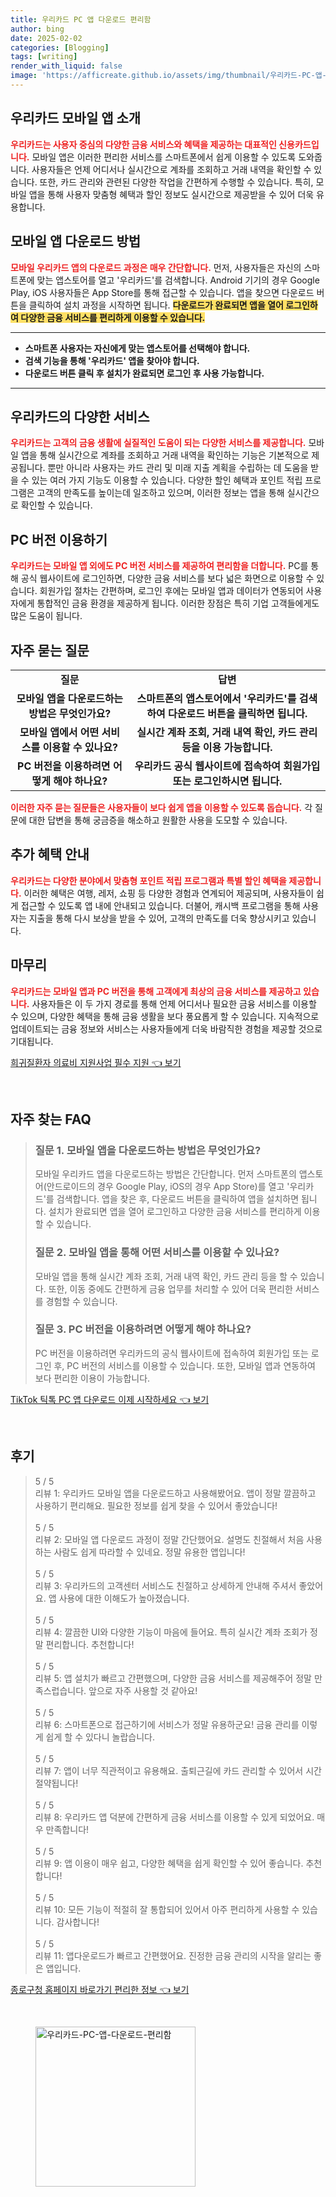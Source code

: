 ```yaml
---
title: 우리카드 PC 앱 다운로드 편리함
author: bing
date: 2025-02-02
categories: [Blogging]
tags: [writing]
render_with_liquid: false
image: 'https://afficreate.github.io/assets/img/thumbnail/우리카드-PC-앱-다운로드-편리함.webp'
---
```



<h2 id='우리카드 모바일 앱 소개'>우리카드 모바일 앱 소개</h2>

<p><b><span style="color: #ee2323;">우리카드는 사용자 중심의 다양한 금융 서비스와 혜택을 제공하는 대표적인 신용카드입니다.</span></b> 모바일 앱은 이러한 편리한 서비스를 스마트폰에서 쉽게 이용할 수 있도록 도와줍니다. 사용자들은 언제 어디서나 실시간으로 계좌를 조회하고 거래 내역을 확인할 수 있습니다. 또한, 카드 관리와 관련된 다양한 작업을 간편하게 수행할 수 있습니다. 특히, 모바일 앱을 통해 사용자 맞춤형 혜택과 할인 정보도 실시간으로 제공받을 수 있어 더욱 유용합니다.</p>

<h2 id='모바일 앱 다운로드 방법'>모바일 앱 다운로드 방법</h2>

<p><b><span style="color: #ee2323;">모바일 우리카드 앱의 다운로드 과정은 매우 간단합니다.</span></b> 먼저, 사용자들은 자신의 스마트폰에 맞는 앱스토어를 열고 '우리카드'를 검색합니다. Android 기기의 경우 Google Play, iOS 사용자들은 App Store를 통해 접근할 수 있습니다. 앱을 찾으면 다운로드 버튼을 클릭하여 설치 과정을 시작하면 됩니다. <b><span style="background-color: #ffe066;">다운로드가 완료되면 앱을 열어 로그인하여 다양한 금융 서비스를 편리하게 이용할 수 있습니다.</span></b></p>

<hr />

<ul>
    <li><b>스마트폰 사용자는 자신에게 맞는 앱스토어를 선택해야 합니다.</b></li>
    <li><b>검색 기능을 통해 '우리카드' 앱을 찾아야 합니다.</b></li>
    <li><b>다운로드 버튼 클릭 후 설치가 완료되면 로그인 후 사용 가능합니다.</b></li>
</ul>

<hr />

<h2 id='우리카드의 다양한 서비스'>우리카드의 다양한 서비스</h2>

<p><b><span style="color: #ee2323;">우리카드는 고객의 금융 생활에 실질적인 도움이 되는 다양한 서비스를 제공합니다.</span></b> 모바일 앱을 통해 실시간으로 계좌를 조회하고 거래 내역을 확인하는 기능은 기본적으로 제공됩니다. 뿐만 아니라 사용자는 카드 관리 및 미래 지출 계획을 수립하는 데 도움을 받을 수 있는 여러 가지 기능도 이용할 수 있습니다. 다양한 할인 혜택과 포인트 적립 프로그램은 고객의 만족도를 높이는데 일조하고 있으며, 이러한 정보는 앱을 통해 실시간으로 확인할 수 있습니다.</p>

<h2 id='PC 버전 이용하기'>PC 버전 이용하기</h2>

<p><b><span style="color: #ee2323;">우리카드는 모바일 앱 외에도 PC 버전 서비스를 제공하여 편리함을 더합니다.</span></b> PC를 통해 공식 웹사이트에 로그인하면, 다양한 금융 서비스를 보다 넓은 화면으로 이용할 수 있습니다. 회원가입 절차는 간편하며, 로그인 후에는 모바일 앱과 데이터가 연동되어 사용자에게 통합적인 금융 환경을 제공하게 됩니다. 이러한 장점은 특히 기업 고객들에게도 많은 도움이 됩니다.</p>

<h2 id='자주 묻는 질문'>자주 묻는 질문</h2>

<table>
    <tr>
        <td style="text-align: center; height: 17px;"><b>질문</b></td>
        <td style="text-align: center; height: 17px;"><b>답변</b></td>
    </tr>
    <tr>
        <td style="text-align: center; height: 17px;"><b>모바일 앱을 다운로드하는 방법은 무엇인가요?</b></td>
        <td style="text-align: center; height: 17px;"><b>스마트폰의 앱스토어에서 '우리카드'를 검색하여 다운로드 버튼을 클릭하면 됩니다.</b></td>
    </tr>
    <tr>
        <td style="text-align: center; height: 17px;"><b>모바일 앱에서 어떤 서비스를 이용할 수 있나요?</b></td>
        <td style="text-align: center; height: 17px;"><b>실시간 계좌 조회, 거래 내역 확인, 카드 관리 등을 이용 가능합니다.</b></td>
    </tr>
    <tr>
        <td style="text-align: center; height: 17px;"><b>PC 버전을 이용하려면 어떻게 해야 하나요?</b></td>
        <td style="text-align: center; height: 17px;"><b>우리카드 공식 웹사이트에 접속하여 회원가입 또는 로그인하시면 됩니다.</b></td>
    </tr>
</table>

<p><b><span style="color: #ee2323;">이러한 자주 묻는 질문들은 사용자들이 보다 쉽게 앱을 이용할 수 있도록 돕습니다.</span></b> 각 질문에 대한 답변을 통해 궁금증을 해소하고 원활한 사용을 도모할 수 있습니다.</p>

<h2 id='추가 혜택 안내'>추가 혜택 안내</h2>

<p><b><span style="color: #ee2323;">우리카드는 다양한 분야에서 맞춤형 포인트 적립 프로그램과 특별 할인 혜택을 제공합니다.</span></b> 이러한 혜택은 여행, 레저, 쇼핑 등 다양한 경험과 연계되어 제공되며, 사용자들이 쉽게 접근할 수 있도록 앱 내에 안내되고 있습니다. 더불어, 캐시백 프로그램을 통해 사용자는 지출을 통해 다시 보상을 받을 수 있어, 고객의 만족도를 더욱 향상시키고 있습니다.</p>

<h2 id='마무리'>마무리</h2>

<p><b><span style="color: #ee2323;">우리카드는 모바일 앱과 PC 버전을 통해 고객에게 최상의 금융 서비스를 제공하고 있습니다.</span></b> 사용자들은 이 두 가지 경로를 통해 언제 어디서나 필요한 금융 서비스를 이용할 수 있으며, 다양한 혜택을 통해 금융 생활을 보다 풍요롭게 할 수 있습니다. 지속적으로 업데이트되는 금융 정보와 서비스는 사용자들에게 더욱 바람직한 경험을 제공할 것으로 기대됩니다.</p>


<p><a class="click-button" title="희귀질환자 의료비 지원사업 필수 지원" href="https://afficreate.github.io/posts/%ED%9D%AC%EA%B7%80%EC%A7%88%ED%99%98%EC%9E%90-%EC%9D%98%EB%A3%8C%EB%B9%84-%EC%A7%80%EC%9B%90%EC%82%AC%EC%97%85-%ED%95%84%EC%88%98-%EC%A7%80%EC%9B%90/" rel="dofollow">희귀질환자 의료비 지원사업 필수 지원 👈 보기</a></p><br>
<h2 id='자주_찾는_FAQ'>자주 찾는 FAQ</h2>
<div itemscope="" itemtype="https://schema.org/FAQPage"> 
<blockquote> 
<div itemscope="" itemprop="mainEntity" itemtype="https://schema.org/Question"> 
<h3 itemprop="name">질문 1. 모바일 앱을 다운로드하는 방법은 무엇인가요?</h3> 
<div itemscope="" itemprop="acceptedAnswer" itemtype="https://schema.org/Answer"> 
<span itemprop="text"> 
<p>모바일 우리카드 앱을 다운로드하는 방법은 간단합니다. 먼저 스마트폰의 앱스토어(안드로이드의 경우 Google Play, iOS의 경우 App Store)를 열고 '우리카드'를 검색합니다. 앱을 찾은 후, 다운로드 버튼을 클릭하여 앱을 설치하면 됩니다. 설치가 완료되면 앱을 열어 로그인하고 다양한 금융 서비스를 편리하게 이용할 수 있습니다.</p> 
</span> 
</div> 
</div> 

<div itemscope="" itemprop="mainEntity" itemtype="https://schema.org/Question"> 
<h3 itemprop="name">질문 2. 모바일 앱을 통해 어떤 서비스를 이용할 수 있나요?</h3> 
<div itemscope="" itemprop="acceptedAnswer" itemtype="https://schema.org/Answer"> 
<span itemprop="text"> 
<p>모바일 앱을 통해 실시간 계좌 조회, 거래 내역 확인, 카드 관리 등을 할 수 있습니다. 또한, 이동 중에도 간편하게 금융 업무를 처리할 수 있어 더욱 편리한 서비스를 경험할 수 있습니다.</p> 
</span> 
</div> 
</div> 

<div itemscope="" itemprop="mainEntity" itemtype="https://schema.org/Question"> 
<h3 itemprop="name">질문 3. PC 버전을 이용하려면 어떻게 해야 하나요?</h3> 
<div itemscope="" itemprop="acceptedAnswer" itemtype="https://schema.org/Answer"> 
<span itemprop="text"> 
<p>PC 버전을 이용하려면 우리카드의 공식 웹사이트에 접속하여 회원가입 또는 로그인 후, PC 버전의 서비스를 이용할 수 있습니다. 또한, 모바일 앱과 연동하여 보다 편리한 이용이 가능합니다.</p> 
</span> 
</div> 
</div> 

</blockquote> 
</div>
<p><a class="click-button" title="TikTok 틱톡 PC 앱 다운로드 이제 시작하세요" href="https://afficreate.github.io/posts/TikTok-%ED%8B%B1%ED%86%A1-PC-%EC%95%B1-%EB%8B%A4%EC%9A%B4%EB%A1%9C%EB%93%9C-%EC%9D%B4%EC%A0%9C-%EC%8B%9C%EC%9E%91%ED%95%98%EC%84%B8%EC%9A%94/" rel="dofollow">TikTok 틱톡 PC 앱 다운로드 이제 시작하세요 👈 보기</a></p><br>
<h2 id='후기'>후기</h2>
<div itemscope itemtype="https://schema.org/Product">
  <blockquote>
  <div itemprop="review" itemscope itemtype="https://schema.org/Review">
      <div itemprop="reviewRating" itemscope itemtype="https://schema.org/Rating"> <span itemprop="ratingValue">5</span> / <span itemprop="bestRating">5</span> </div>
      <span itemprop="reviewBody">리뷰 1: 우리카드 모바일 앱을 다운로드하고 사용해봤어요. 앱이 정말 깔끔하고 사용하기 편리해요. 필요한 정보를 쉽게 찾을 수 있어서 좋았습니다!</span>
  </div>
  <br>
  <div itemprop="review" itemscope itemtype="https://schema.org/Review">
      <div itemprop="reviewRating" itemscope itemtype="https://schema.org/Rating"> <span itemprop="ratingValue">5</span> / <span itemprop="bestRating">5</span> </div>
      <span itemprop="reviewBody">리뷰 2: 모바일 앱 다운로드 과정이 정말 간단했어요. 설명도 친절해서 처음 사용하는 사람도 쉽게 따라할 수 있네요. 정말 유용한 앱입니다!</span>
  </div>
  <br>
  <div itemprop="review" itemscope itemtype="https://schema.org/Review">
      <div itemprop="reviewRating" itemscope itemtype="https://schema.org/Rating"> <span itemprop="ratingValue">5</span> / <span itemprop="bestRating">5</span> </div>
      <span itemprop="reviewBody">리뷰 3: 우리카드의 고객센터 서비스도 친절하고 상세하게 안내해 주셔서 좋았어요. 앱 사용에 대한 이해도가 높아졌습니다.</span>
  </div>
  <br>
  <div itemprop="review" itemscope itemtype="https://schema.org/Review">
      <div itemprop="reviewRating" itemscope itemtype="https://schema.org/Rating"> <span itemprop="ratingValue">5</span> / <span itemprop="bestRating">5</span> </div>
      <span itemprop="reviewBody">리뷰 4: 깔끔한 UI와 다양한 기능이 마음에 들어요. 특히 실시간 계좌 조회가 정말 편리합니다. 추천합니다!</span>
  </div>
  <br>
  <div itemprop="review" itemscope itemtype="https://schema.org/Review">
      <div itemprop="reviewRating" itemscope itemtype="https://schema.org/Rating"> <span itemprop="ratingValue">5</span> / <span itemprop="bestRating">5</span> </div>
      <span itemprop="reviewBody">리뷰 5: 앱 설치가 빠르고 간편했으며, 다양한 금융 서비스를 제공해주어 정말 만족스럽습니다. 앞으로 자주 사용할 것 같아요!</span>
  </div>
  <br>
  <div itemprop="review" itemscope itemtype="https://schema.org/Review">
      <div itemprop="reviewRating" itemscope itemtype="https://schema.org/Rating"> <span itemprop="ratingValue">5</span> / <span itemprop="bestRating">5</span> </div>
      <span itemprop="reviewBody">리뷰 6: 스마트폰으로 접근하기에 서비스가 정말 유용하군요! 금융 관리를 이렇게 쉽게 할 수 있다니 놀랍습니다.</span>
  </div>
  <br>
  <div itemprop="review" itemscope itemtype="https://schema.org/Review">
      <div itemprop="reviewRating" itemscope itemtype="https://schema.org/Rating"> <span itemprop="ratingValue">5</span> / <span itemprop="bestRating">5</span> </div>
      <span itemprop="reviewBody">리뷰 7: 앱이 너무 직관적이고 유용해요. 출퇴근길에 카드 관리할 수 있어서 시간 절약됩니다!</span>
  </div>
  <br>
  <div itemprop="review" itemscope itemtype="https://schema.org/Review">
      <div itemprop="reviewRating" itemscope itemtype="https://schema.org/Rating"> <span itemprop="ratingValue">5</span> / <span itemprop="bestRating">5</span> </div>
      <span itemprop="reviewBody">리뷰 8: 우리카드 앱 덕분에 간편하게 금융 서비스를 이용할 수 있게 되었어요. 매우 만족합니다!</span>
  </div>
  <br>
  <div itemprop="review" itemscope itemtype="https://schema.org/Review">
      <div itemprop="reviewRating" itemscope itemtype="https://schema.org/Rating"> <span itemprop="ratingValue">5</span> / <span itemprop="bestRating">5</span> </div>
      <span itemprop="reviewBody">리뷰 9: 앱 이용이 매우 쉽고, 다양한 혜택을 쉽게 확인할 수 있어 좋습니다. 추천합니다!</span>
  </div>
  <br>
  <div itemprop="review" itemscope itemtype="https://schema.org/Review">
      <div itemprop="reviewRating" itemscope itemtype="https://schema.org/Rating"> <span itemprop="ratingValue">5</span> / <span itemprop="bestRating">5</span> </div>
      <span itemprop="reviewBody">리뷰 10: 모든 기능이 적절히 잘 통합되어 있어서 아주 편리하게 사용할 수 있습니다. 감사합니다!</span>
  </div>
  <br>
  <div itemprop="review" itemscope itemtype="https://schema.org/Review">
      <div itemprop="reviewRating" itemscope itemtype="https://schema.org/Rating"> <span itemprop="ratingValue">5</span> / <span itemprop="bestRating">5</span> </div>
      <span itemprop="reviewBody">리뷰 11: 앱다운로드가 빠르고 간편했어요. 진정한 금융 관리의 시작을 알리는 좋은 앱입니다.</span>
  </div>
  </blockquote>
</div>
<p><a class="click-button" title="종로구청 홈페이지 바로가기 편리한 정보" href="https://afficreate.github.io/posts/%EC%A2%85%EB%A1%9C%EA%B5%AC%EC%B2%AD-%ED%99%88%ED%8E%98%EC%9D%B4%EC%A7%80-%EB%B0%94%EB%A1%9C%EA%B0%80%EA%B8%B0-%ED%8E%B8%EB%A6%AC%ED%95%9C-%EC%A0%95%EB%B3%B4/" rel="dofollow">종로구청 홈페이지 바로가기 편리한 정보 👈 보기</a></p><br>
<figure class="image"><img src="https://afficreate.github.io/assets/img/thumbnail/우리카드-PC-앱-다운로드-편리함.webp" alt="우리카드-PC-앱-다운로드-편리함" width="256" height="256"></figure>